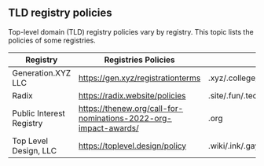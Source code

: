 ## TLD registry policies
Top-level domain (TLD) registry policies vary by registry. This topic lists the policies of some registries.

|  Registry   | Registries Policies | TLDs|
|  ----  |  -----------  |  ----  |
| Generation.XYZ LLC |  https://gen.xyz/registrationterms | .xyz/.college/.rent/.ticket/.security/.car/.cars/.skin/.baby/.beauty/.hair/.monster/.auto/.protection |
| Radix  |  https://radix.website/policies | .site/.fun/.tech/.space/.online/.host/.press/.uno/.store |
| Public Interest Registry  | https://thenew.org/call-for-nominations-2022-org-impact-awards/ | .org |
| Top Level Design, LLC  |https://toplevel.design/policy | .wiki/.ink/.gay |
